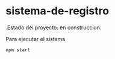 # sistema-de-registro

.Estado del proyecto: en construccion.

Para ejecutar el sistema

```npm start```

